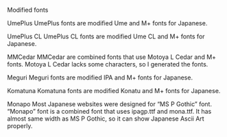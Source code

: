 Modified fonts

UmePlus
UmePlus fonts are modified Ume and M+ fonts for Japanese.



UmePlus CL
UmePlus CL fonts are modified Ume CL and M+ fonts for Japanese.



MMCedar
MMCedar are combined fonts that use Motoya L Cedar and M+ fonts. Motoya L Cedar lacks some characters, so I generated the fonts.



Meguri
Meguri fonts are modified IPA and M+ fonts for Japanese.



Komatuna
Komatuna fonts are modified Konatu and M+ fonts for Japanese.


Monapo
Most Japanese websites were designed for “MS P Gothic” font. “Monapo” font is a combined font that uses ipagp.ttf and mona.ttf. It has almost same width as MS P Gothic, so it can show Japanese Ascii Art properly.

